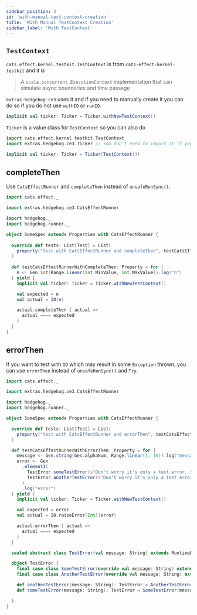 ```yaml
---
sidebar_position: 3
id: 'with-manual-test-context-creation'
title: 'With Manual TestContext Creation'
sidebar_label: 'With TestContext'
---
```


## `TestContext`

`cats.effect.kernel.testkit.TestContext` is from `cats-effect-kernel-testkit` and it is
> A `scala.concurrent.ExecutionContext` implementation that can simulate async boundaries and time passage

`extras-hedgehog-ce3` uses it and if you need to manually create it you can do so if you do not use `withIO` or `runIO`.
```scala
implicit val ticker: Ticker = Ticker.withNewTestContext()
```
`Ticker` is a value class for `TestContext` so you can also do
```scala
import cats.effect.kernel.testkit.TestContext
import extras.hedgehog.ce3.Ticker // You don't need to import it if you're using CatsEffectRunner

implicit val ticker: Ticker = Ticker(TestContext())
```

## completeThen
Use `CatsEffectRunner` and `completeThen` instead of `unsafeRunSync()`.

```scala {17}
import cats.effect._

import extras.hedgehog.ce3.CatsEffectRunner

import hedgehog._
import hedgehog.runner._

object SomeSpec extends Properties with CatsEffectRunner {
  
  override def tests: List[Test] = List(
    property("test with CatsEffectRunner and completeThen", testCatsEffectRunnerWithCompleteThen)
  )
  
  def testCatsEffectRunnerWithCompleteThen: Property = for {
    n <- Gen.int(Range.linear(Int.MinValue, Int.MaxValue)).log("n")
  } yield {
    implicit val ticker: Ticker = Ticker.withNewTestContext()

    val expected = n
    val actual = IO(n)

    actual.completeThen { actual =>
      actual ==== expected
    }
  }
}
```

## errorThen
If you want to test with `IO` which may result in some `Exception` thrown, you can use `errorThen` instead of `unsafeRunSync()` and `Try`.

```scala {23}
import cats.effect._

import extras.hedgehog.ce3.CatsEffectRunner

import hedgehog._
import hedgehog.runner._

object SomeSpec extends Properties with CatsEffectRunner {

  override def tests: List[Test] = List(
    property("test with CatsEffectRunner and errorThen", testCatsEffectRunnerWithErrorThen)
  )

  def testCatsEffectRunnerWithErrorThen: Property = for {
    message <- Gen.string(Gen.alphaNum, Range.linear(1, 10)).log("message")
    error <- Gen
      .element1(
        TestError.someTestError(s"Don't worry it's only a test error. $message"),
        TestError.anotherTestError(s"Don't worry it's only a test error. $message")
      )
      .log("error")
  } yield {
    implicit val ticker: Ticker = Ticker.withNewTestContext()

    val expected = error
    val actual = IO.raiseError[Int](error)

    actual.errorThen { actual =>
      actual ==== expected
    }
  }

  sealed abstract class TestError(val message: String) extends RuntimeException(message)

  object TestError {
    final case class SomeTestError(override val message: String) extends TestError(message)
    final case class AnotherTestError(override val message: String) extends TestError(message)

    def anotherTestError(message: String): TestError = AnotherTestError(message)
    def someTestError(message: String): TestError = SomeTestError(message)

  }
}
```
